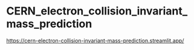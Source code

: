 # CERN_electron_collision_invariant_mass_prediction
https://cern-electron-collision-invariant-mass-prediction.streamlit.app/
